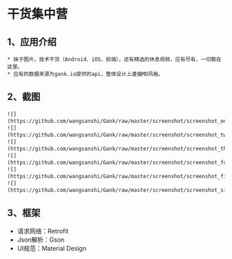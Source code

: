 # 干货集中营

## 1、应用介绍
	
	* 妹子图片，技术干货（Android、iOS、前端），还有精选的休息视频，应有尽有，一切都在这里。
	* 应有的数据来源为gank.io提供的api，整体设计上遵循MD风格。

## 2、截图

	![](https://github.com/wangsanshi/Gank/raw/master/screenshot/screenshot_one.png)
	![](https://github.com/wangsanshi/Gank/raw/master/screenshot/screenshot_two.png)
	![](https://github.com/wangsanshi/Gank/raw/master/screenshot/screenshot_three.png)
	![](https://github.com/wangsanshi/Gank/raw/master/screenshot/screenshot_four.png)
	![](https://github.com/wangsanshi/Gank/raw/master/screenshot/screenshot_five.png)
	![](https://github.com/wangsanshi/Gank/raw/master/screenshot/screenshot_six.png)
	
## 3、框架
  
  * 请求网络：Retrofit
  * Json解析：Gson
  * UI规范：Material Design